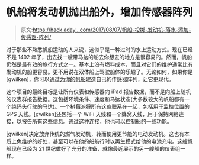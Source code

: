# 帆船将发动机抛出船外，增加传感器阵列

> 原文:[https://hack aday . com/2017/08/07/帆船-投掷-发动机-落水-添加-传感器-阵列/](https://hackaday.com/2017/08/07/sailboat-throws-motor-overboard-adds-sensor-array/)

对于那些不熟悉帆船运动的人来说，这似乎是一种过时的水上运动方式。现在已经不是 1492 年了，出去找一艘带马达的船去你想去的地方是很容易的。然而，帆船仍然是最有效的旅行方式之一。基本上没有燃料成本，而且对它们的维护通常比有发动机的船更容易。更不用说在双体船上驾驶船体的乐趣了。无论如何，如果你是[gwilken]，你可以通过[为你的帆船](https://github.com/gwilken/ariadne-io)建造自己的传感器阵列，让它更现代。

这个项目的最终目标是让所有仪表和传感器向 iPad 报告数据，而不是向船上随机的仪表群报告数据。这包括环境条件、速度和马达状态(大多数较大的帆船都有一个绕码头行驶的马达)。一个树莓派将所有这些联系在一起，包括用于监控位置的 GPS 天线。[gwilken]还包括一个 WiFi 天线和一个蜂窝天线，用于保持网络连接，以报告所有这些信息。通过这种连接，他也可以控制船的一些功能。

[gwilken]决定放弃传统的燃气发动机，转而使用更节能的电动发动机。这也有本质上免维护的好处，甚至可以在他的船航行时以再生模式给他的电池充电。这艘帆船现在已经为 21 世纪做好了充分的准备，就像最近展示的另一艘船的仪表组一样。